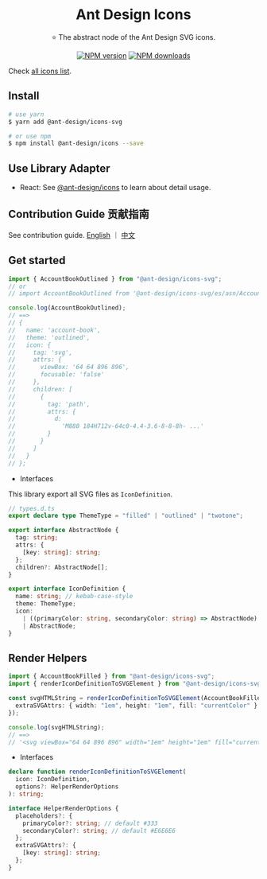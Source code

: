 <h1 align="center">
Ant Design Icons
</h1>

<p align="center">
⭐ The abstract node of the Ant Design SVG icons.
</p>

<div align="center">

[![NPM version](https://img.shields.io/npm/v/@ant-design/icons-svg.svg?style=flat)](https://npmjs.org/package/@ant-design/icons-svg)
[![NPM downloads](http://img.shields.io/npm/dm/@ant-design/icons-svg.svg?style=flat)](https://npmjs.org/package/@ant-design/icons-svg)

</div>

Check [all icons list](https://github.com/ant-design/ant-design-icons/issues/227).

## Install

```bash
# use yarn
$ yarn add @ant-design/icons-svg

# or use npm
$ npm install @ant-design/icons --save
```

## Use Library Adapter

- React: See [@ant-design/icons](../icons-react) to learn about detail usage.

## Contribution Guide 贡献指南

See contribution guide. [English](./docs/ContributionGuide.md) ｜ [中文](./docs/ContributionGuide.zh-CN.md)

## Get started

```ts
import { AccountBookOutlined } from "@ant-design/icons-svg";
// or
// import AccountBookOutlined from '@ant-design/icons-svg/es/asn/AccountBookOutlined';

console.log(AccountBookOutlined);
// ==>
// {
//   name: 'account-book',
//   theme: 'outlined',
//   icon: {
//     tag: 'svg',
//     attrs: {
//       viewBox: '64 64 896 896',
//       focusable: 'false'
//     },
//     children: [
//       {
//         tag: 'path',
//         attrs: {
//           d:
//             'M880 184H712v-64c0-4.4-3.6-8-8-8h- ...'
//         }
//       }
//     ]
//   }
// };
```

- Interfaces

This library export all SVG files as `IconDefinition`.

```ts
// types.d.ts
export declare type ThemeType = "filled" | "outlined" | "twotone";

export interface AbstractNode {
  tag: string;
  attrs: {
    [key: string]: string;
  };
  children?: AbstractNode[];
}

export interface IconDefinition {
  name: string; // kebab-case-style
  theme: ThemeType;
  icon:
    | ((primaryColor: string, secondaryColor: string) => AbstractNode)
    | AbstractNode;
}
```

## Render Helpers

```ts
import { AccountBookFilled } from "@ant-design/icons-svg";
import { renderIconDefinitionToSVGElement } from "@ant-design/icons-svg/es/helpers";

const svgHTMLString = renderIconDefinitionToSVGElement(AccountBookFilled, {
  extraSVGAttrs: { width: "1em", height: "1em", fill: "currentColor" }
});

console.log(svgHTMLString);
// ==>
// '<svg viewBox="64 64 896 896" width="1em" height="1em" fill="currentColor"><path d="M880 184H712v-64c0-4.4-3.6-8-8-8h-56c-4.4 0-8 3.6-8 8v64H384v-64c0-4.4-3.6-8-8-8h-56c-4.4 0-8 3.6-8 8v64H144c-17.7 0-32 14.3-32 32v664c0 17.7 14.3 32 32 32h736c17.7 0 32-14.3 32-32V216c0-17.7-14.3-32-32-32zM648.3 426.8l-87.7 161.1h45.7c5.5 0 10 4.5 10 10v21.3c0 5.5-4.5 10-10 10h-63.4v29.7h63.4c5.5 0 10 4.5 10 10v21.3c0 5.5-4.5 10-10 10h-63.4V752c0 5.5-4.5 10-10 10h-41.3c-5.5 0-10-4.5-10-10v-51.8h-63.1c-5.5 0-10-4.5-10-10v-21.3c0-5.5 4.5-10 10-10h63.1v-29.7h-63.1c-5.5 0-10-4.5-10-10v-21.3c0-5.5 4.5-10 10-10h45.2l-88-161.1c-2.6-4.8-.9-10.9 4-13.6 1.5-.8 3.1-1.2 4.8-1.2h46c3.8 0 7.2 2.1 8.9 5.5l72.9 144.3 73.2-144.3a10 10 0 0 1 8.9-5.5h45c5.5 0 10 4.5 10 10 .1 1.7-.3 3.3-1.1 4.8z" /></svg>'
```

- Interfaces

```ts
declare function renderIconDefinitionToSVGElement(
  icon: IconDefinition,
  options?: HelperRenderOptions
): string;

interface HelperRenderOptions {
  placeholders?: {
    primaryColor?: string; // default #333
    secondaryColor?: string; // default #E6E6E6
  };
  extraSVGAttrs?: {
    [key: string]: string;
  };
}
```
